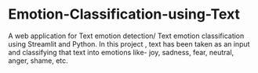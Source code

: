 # Emotion-Classification-using-Text
A web application for Text emotion detection/ Text emotion classification using Streamlit and Python. In this project , text has been taken as an input and classifying that text into emotions like- joy, sadness, fear, neutral, anger, shame, etc.

